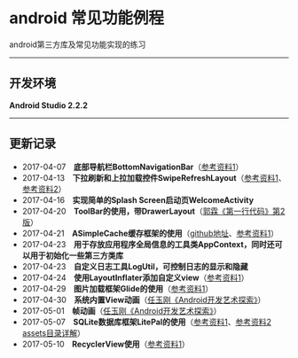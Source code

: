 # android 常见功能例程
android第三方库及常见功能实现的练习

---

## **开发环境**
**Android Studio 2.2.2**

---

## **更新记录**
- 2017-04-07　**底部导航栏BottomNavigationBar**（[参考资料1](http://www.jianshu.com/p/134d7847a01e)）
- 2017-04-13　**下拉刷新和上拉加载控件SwipeRefreshLayout**（[参考资料1](http://www.jianshu.com/p/d23b42b6360b)、[参考资料2](http://www.cnblogs.com/ywq-come/p/5754021.html)）
- 2017-04-16　**实现简单的Splash Screen启动页WelcomeActivity**
- 2017-04-20　**ToolBar的使用，带DrawerLayout**（[郭霖《第一行代码》第2版](http://blog.csdn.net/guolin_blog)）
- 2017-04-21　**ASimpleCache缓存框架的使用**（[github地址](https://github.com/yangfuhai/ASimpleCache)、[参考资料1](http://www.jcodecraeer.com/a/anzhuokaifa/androidkaifa/2014/1028/1858.html)）
- 2017-04-23　**用于存放应用程序全局信息的工具类AppContext，同时还可以用于初始化一些第三方类库**
- 2017-04-23　**自定义日志工具LogUtil，可控制日志的显示和隐藏**
- 2017-04-24　**使用LayoutInflater添加自定义view**（[参考资料1](http://blog.csdn.net/guolin_blog/article/details/12921889)）
- 2017-04-29　**图片加载框架Glide的使用**（[参考资料1](http://blog.csdn.net/guolin_blog/article/details/53759439)）
- 2017-04-30　**系统内置View动画**（[任玉刚《Android开发艺术探索》](http://blog.csdn.net/singwhatiwanna/article/details/38426471)）
- 2017-05-01　**帧动画**（[任玉刚《Android开发艺术探索》](http://blog.csdn.net/singwhatiwanna/article/details/38426471)）
- 2017-05-07　**SQLite数据库框架LitePal的使用**（[参考资料1](http://blog.csdn.net/guolin_blog/article/details/38556989)、[参考资料2 assets目录详解](http://www.jianshu.com/p/5974fcf88170)）
- 2017-05-10　**RecyclerView使用**（[参考资料1](http://blog.csdn.net/dmk877/article/details/50816933)）
